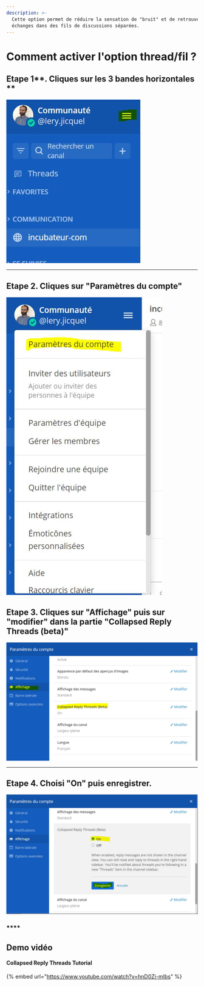 ```yaml
---
description: >-
  Cette option permet de réduire la sensation de "bruit" et de retrouver les
  échanges dans des fils de discussions séparées.
---
```


# Comment activer l'option thread/fil ?

## Etape 1**. Cliques sur les 3 bandes horizontales **

![](../../../../.gitbook/assets/capture-1.jpg)

****

## Etape 2. **Cliques sur "Paramètres du compte"**

![](../../../../.gitbook/assets/capture2.jpg)

## **Etape 3. Cliques sur "Affichage" puis sur "modifier" dans la partie "Collapsed Reply Threads (beta)"**

![](../../../../.gitbook/assets/capture-3.jpg)

****

## **Etape 4. Choisi "On" puis enregistrer.**

![](../../../../.gitbook/assets/capture-4.jpg)

### ****

## Demo vidéo

#### Collapsed Reply Threads Tutorial

{% embed url="https://www.youtube.com/watch?v=hnD0Zj-mIbs" %}
